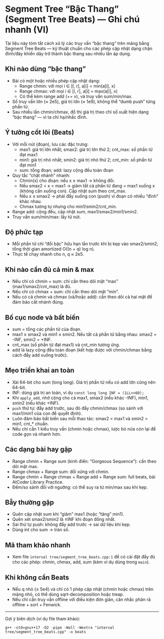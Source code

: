 # Segment Tree “Bậc Thang” (Segment Tree Beats) — Ghi chú nhanh (VI)

Tài liệu này tóm tắt cách xử lý các truy vấn “bậc thang” trên mảng bằng Segment Tree Beats — kỹ thuật chuẩn cho các phép cập nhật dạng chặn đỉnh/đáy khiến dãy trở thành bậc thang sau nhiều lần áp dụng.

## Khi nào dùng “bậc thang”

- Bài có một hoặc nhiều phép cập nhật dạng:
  - Range chmin: với mọi i ∈ [l, r], a[i] = min(a[i], x)
  - Range chmax: với mọi i ∈ [l, r], a[i] = max(a[i], x)
  - Có thể kèm range add (+= v), và truy vấn sum/min/max.
- Số truy vấn lớn (≈ 2e5), giá trị lớn (≈ 1e9), không thể “dumb push” từng phần tử.
- Sau nhiều lần chmin/chmax, đồ thị giá trị theo chỉ số xuất hiện dạng “bậc thang” — vì ta chỉ hạ/nhấc đỉnh.

## Ý tưởng cốt lõi (Beats)

- Với mỗi nút (đoạn), lưu các đặc trưng:
  - max1: giá trị lớn nhất; smax2: giá trị lớn thứ 2; cnt_max: số phần tử đạt max1
  - min1: giá trị nhỏ nhất; smin2: giá trị nhỏ thứ 2; cnt_min: số phần tử đạt min1
  - sum: tổng đoạn; add: lazy cộng đều toàn đoạn
- Quy tắc “chặt nhánh” nhanh:
  - Chmin(x) cho đoạn: nếu x ≥ max1 → không đổi.
  - Nếu smax2 < x < max1 → giảm tất cả phần tử đang = max1 xuống x (không cần xuống con). Cập nhật sum theo cnt_max.
  - Nếu x ≤ smax2 → phải đẩy xuống con (push) vì đoạn có nhiều “đỉnh” khác nhau.
  - Chmax tương tự nhưng cho min1/smin2/cnt_min.
- Range add: cộng đều, cập nhật sum, max1/smax2/min1/smin2.
- Truy vấn sum/min/max: lấy từ nút.

## Độ phức tạp

- Mỗi phần tử chỉ “đổi bậc” hữu hạn lần trước khi bị kẹp vào smax2/smin2; tổng thời gian amortized O((n + q) log n).
- Thực tế chạy nhanh cho n, q ≈ 2e5.

## Khi nào cần đủ cả min & max

- Nếu chỉ có chmin + sum: chỉ cần theo dõi mặt “max” (max1/smax2/cnt_max) là đủ.
- Nếu chỉ có chmax + sum: chỉ cần theo dõi mặt “min”.
- Nếu có cả chmin và chmax (và/hoặc add): cần theo dõi cả hai mặt để đảm bảo cắt nhánh đúng.

## Bố cục node và bất biến

- sum = tổng các phần tử của đoạn.
- max1 ≥ smax2 và min1 ≤ smin2. Nếu tất cả phần tử bằng nhau: smax2 = -INF, smin2 = +INF.
- cnt_max (số phần tử đạt max1) và cnt_min tương ứng.
- add là lazy cộng đều toàn đoạn (kết hợp được với chmin/chmax bằng cách đẩy add xuống trước).

## Mẹo triển khai an toàn

- Xài 64-bit cho sum (long long). Giá trị phần tử nếu có add lớn cũng nên 64-bit.
- INF: dùng giá trị an toàn, ví dụ `const long long INF = (1LL<<60);`
- Khi `apply_add`, nhớ cộng cho cả max1, smax2 (nếu khác -INF), min1, smin2 (nếu khác +INF).
- `push` thứ tự: đẩy add trước, sau đó đẩy chmin/chmax (so sánh với max1/min1 của con để quyết định).
- Luôn đảm bảo bất biến sau mỗi thao tác: smax2 < max1 và smin2 > min1, cnt_* chuẩn.
- Nếu chỉ cần 1 kiểu truy vấn (chmin hoặc chmax), lược bỏ nửa còn lại để code gọn và nhanh hơn.

## Các dạng bài hay gặp

- Range chmin + Range sum (kinh điển: “Gorgeous Sequence”): cần theo dõi mặt max.
- Range chmax + Range sum: đối xứng với chmin.
- Range chmin + Range chmax + Range add + Range sum: full beats, bài AtCoder Library Practice.
- Đếm/so sánh đối với ngưỡng: có thể suy ra từ min/max sau khi kẹp.

## Bẫy thường gặp

- Quên cập nhật sum khi “giảm” max1 (hoặc “tăng” min1).
- Quên xét smax2/smin2 là ±INF khi đoạn đồng nhất.
- Sai thứ tự push: không đẩy add trước → sai dữ liệu khi kẹp.
- Dùng int cho sum → tràn số.

## Mã tham khảo nhanh

- Xem file `interval tree/segment_tree_beats.cpp:1` để có cài đặt đầy đủ cho các phép: chmin, chmax, add, sum (kèm ví dụ dùng trong `main`).

## Khi không cần Beats

- Nếu q nhỏ (≤ 5e4) và chỉ có 1 phép cập nhật (chmin hoặc chmax) trên mảng nhỏ, có thể dùng sqrt-decomposition hoặc treap.
- Nếu chỉ cần truy vấn offline với điều kiện đơn giản, cân nhắc phân rã offline + sort + Fenwick.

---

Gợi ý biên dịch (ví dụ file tham khảo):

`g++ -std=gnu++17 -O2 -pipe -Wall -Wextra "interval tree/segment_tree_beats.cpp" -o beats`

